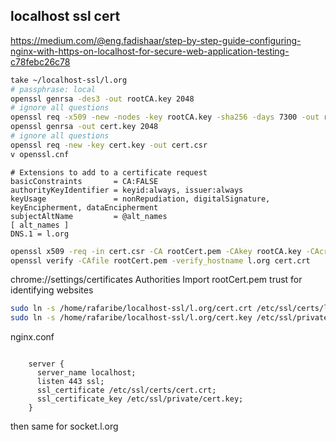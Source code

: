 ## localhost ssl cert

https://medium.com/@eng.fadishaar/step-by-step-guide-configuring-nginx-with-https-on-localhost-for-secure-web-application-testing-c78febc26c78

```sh
take ~/localhost-ssl/l.org
# passphrase: local
openssl genrsa -des3 -out rootCA.key 2048
# ignore all questions
openssl req -x509 -new -nodes -key rootCA.key -sha256 -days 7300 -out rootCert.pem
openssl genrsa -out cert.key 2048
# ignore all questions
openssl req -new -key cert.key -out cert.csr
v openssl.cnf
```

```
# Extensions to add to a certificate request
basicConstraints       = CA:FALSE
authorityKeyIdentifier = keyid:always, issuer:always
keyUsage               = nonRepudiation, digitalSignature, keyEncipherment, dataEncipherment
subjectAltName         = @alt_names
[ alt_names ]
DNS.1 = l.org
```

```sh
openssl x509 -req -in cert.csr -CA rootCert.pem -CAkey rootCA.key -CAcreateserial -out cert.crt -days 7300 -sha256 -extfile openssl.cnf
openssl verify -CAfile rootCert.pem -verify_hostname l.org cert.crt
```

chrome://settings/certificates
Authorities
Import rootCert.pem
trust for identifying websites

```sh
sudo ln -s /home/rafaribe/localhost-ssl/l.org/cert.crt /etc/ssl/certs/l.org.crt
sudo ln -s /home/rafaribe/localhost-ssl/l.org/cert.key /etc/ssl/private/l.org.key
```

nginx.conf

```

    server {
      server_name localhost;
      listen 443 ssl;
      ssl_certificate /etc/ssl/certs/cert.crt;
      ssl_certificate_key /etc/ssl/private/cert.key;
    }
```

then same for socket.l.org
